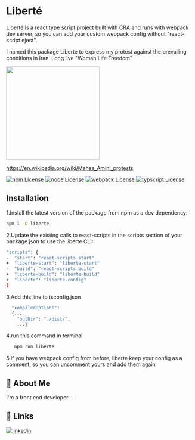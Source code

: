 # Liberté

Liberté is a react type script project built with CRA and runs with webpack dev server, so you can add your custom webpack config without "react-script eject".

I named this package Liberte to express my protest against the prevailing conditions in Iran.
Long live "Woman Life Freedom"
<div>
  <a href="https://craco.js.org">
    <img src="https://s26.picofile.com/file/8459183784/liberte.png" width="250" height="250">
  </a>
<br>
</div>


https://en.wikipedia.org/wiki/Mahsa_Amini_protests

[![npm License](https://img.shields.io/badge/npm-6.14.16-purple.svg)](https://www.npmjs.com/)
[![node License](https://img.shields.io/badge/node-14.19.0-yellow.svg)](https://nodejs.org/)
[![webpack License](https://img.shields.io/badge/webpack-5.75.0-blue.svg)](https://webpack.js.org/)
[![typscript License](https://img.shields.io/badge/typescript-4.9.4-green.svg)](https://webpack.js.org/)
## Installation

1.Install the latest version of the package from npm as a dev dependency:

```bash
npm i -D liberte
```
2.Update the existing calls to react-scripts in the scripts section of your package.json to use the liberte CLI:

```bash
"scripts": {
-  "start": "react-scripts start"
+  "liberte-start": "liberte-start"
-  "build": "react-scripts build"
+  "liberte-build": "liberte-build"
+  "liberte": "liberte-config"
}
```
3.Add this line to tsconfig.json

```bash
  "compilerOptions":
  {...
    "outDir": "./dist/",
    ...}
```
4.run this command in terminal
```bash
   npm run liberte
```
5.if you have webpack config from before, liberte keep your config as a comment, so you can uncomment yours and add them again
## 🚀 About Me
I'm a front end developer...

## 🔗 Links
[![linkedin](https://img.shields.io/badge/linkedin-0A66C2?style=for-the-badge&logo=linkedin&logoColor=white)](https://www.linkedin.com/in/mehrnoosh-bahmani-9a3290132/)
